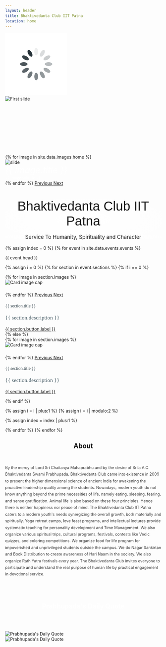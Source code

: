 ```yaml
---
layout: header
title: Bhaktivedanta Club IIT Patna
location: home
---
```

<!-- loader  -->
<div class="loader_bg">
    <div class="loader1"><img src="assets/images/loading.gif" alt="#" /></div>
</div>

<div class="">
  <div id="carouselExampleControls" class="carousel1 carousel slide" data-ride="carousel">
  <div class="carousel-inner">
    <div class="carousel-item carousel-item1 active">
      <img class="d-block w-100 img-fluid" src="https://i.imgur.com/ktr72r7.jpg" alt="First slide">
      <div class="carousel-caption d-none d-md-block">
        <p id="down-button" style="font-size: 5rem; padding-top: 10px;"><i class="fas fa-chevron-down"></i></p>
      </div>
    </div>
    {% for image in site.data.images.home %}
    <div class="carousel-item carousel-item1" >
      <img class="d-block w-100 img-fluid" src="{{ image.link }}" alt="slide">
      <div class="caption carousel-caption d-md-block">
        <div style="color: #FFFFFF; font-style: italic; font-size: 2em;"> {{ image.title }} </div>
        <div style="color: #FFFFFF; font-family: Libre Baskerville; font-size: 1em;"> {{ image.subtitle }}</div>
      </div>
    </div>
    {% endfor %}
    <a class="carousel-control-prev danger" href="#carouselExampleControls" role="button" data-slide="prev">
      <span class="carousel-control-prev-icon" aria-hidden="true"></span>
      <span class="sr-only">Previous</span>
    </a>
    <a class="carousel-control-next danger" href="#carouselExampleControls" role="button" data-slide="next">
      <span class="carousel-control-next-icon" aria-hidden="true"></span>
      <span class="sr-only">Next</span>
    </a>
    </div>
  </div>
  <div class="card-img-overlay" style="text-align: center;" id="title-overlay">
      <div style="background: radial-gradient(white, rgb(200, 200, 200, 0));">
        <p id="main-title" style="font-family: 'Lora', Arial, serif; font-size: 3em; font-style: bold; margin-bottom: 2px; " class=" " >Bhaktivedanta Club IIT Patna</p>
        <p id="title-caption" style="font-size: 1.2em; background: radial-gradient(white, rgb(10, 10, 10, 0));" class="text-muted font-italic">Service To Humanity, Spirituality and Character</p>
      </div>
  </div>
</div>

<div class="container scroll-animations">
{% assign index = 0 %}
{% for event in site.data.events.events %}
<div class="section-head">
  <p class="theme-content"> {{ event.head }}</p>
</div>

{% assign i = 0 %}
{% for section in event.sections %}
{% if i == 0 %}
  <div class="row animate__animated">
    <div class="col-lg-10 section">
      <div class="card home-card">
        <div class="row ">
          <div class="col-lg-4 col-md-4 col-sm-12">
              <div id="carouselExampleControls{{ forloop.index }}" class="card-img-top carousel slide carousel-fade" data-ride="carousel" data-interval="3000">
                <div class="carousel-inner">
                  {% for image in section.images %}
                  <div class="carousel-item {% if forloop.index == 1 %} active {% endif %}" >
                    <img style="height: 200px;" class="d-block px-auto mx-auto img-fluid card-img-top img-thumbnail" src="{{ image }}" alt="Card image cap">
                    <div class="carousel-caption d-none d-md-block">
                      <h5></h5>
                      <p></p>
                    </div>
                  </div>
                  {% endfor %}
                  <a class="carousel-control-prev danger" href="#carouselExampleControls{{ forloop.index }}" role="button" data-slide="prev">
                    <span class="carousel-control-prev-icon" aria-hidden="true"></span>
                    <span class="sr-only">Previous</span>
                  </a>
                  <a class="carousel-control-next danger" href="#carouselExampleControls{{ forloop.index }}" role="button" data-slide="next">
                    <span class="carousel-control-next-icon" aria-hidden="true"></span>
                    <span class="sr-only">Next</span>
                  </a>
                </div>
              </div>
          </div>
          <div class="col-lg-8 col-md-8 col-sm-12">
              <div class="card-body px-2">
                  <h4 style="font-family: Libre Baskerville; color: #37474F; font-weight: 400;" class="card-title">{{ section.title }}</h4>
                  <p style="font-family: Merriweather, serif; font-size:1.1rem; color: #455A64;" class="card-text">{{ section.description }}</p>
                  <a href="{{ section.button.link }}" class="btn btn-primary">{{ section.button.label }}</a>
              </div>
          </div>
        </div>
      </div>
    </div>
    <div class="col-lg-2"></div>
  </div>
{% else %}
  <div class="row animate__animated">
    <div class="col-lg-2"></div>
    <div class="col-lg-10 section">
      <div class="card home-card">
        <div class="row ">
          <div class="col-lg-4 col-md-4 col-sm-12">
              <div id="carouselExampleControls{{ forloop.index }}" class="card-img-top carousel slide carousel-fade" data-ride="carousel" data-interval="3000">
                <div class="carousel-inner">
                  {% for image in section.images %}
                  <div class="carousel-item {% if forloop.index == 1 %} active {% endif %}" >
                    <img style="height: 200px;" class="d-block px-auto mx-auto img-fluid card-img-top img-thumbnail" src="{{ image }}" alt="Card image cap">
                    <div class="carousel-caption d-none d-md-block">
                      <h5></h5>
                      <p></p>
                    </div>
                  </div>
                  {% endfor %}
                  <a class="carousel-control-prev danger" href="#carouselExampleControls{{ forloop.index }}" role="button" data-slide="prev">
                    <span class="carousel-control-prev-icon" aria-hidden="true"></span>
                    <span class="sr-only">Previous</span>
                  </a>
                  <a class="carousel-control-next danger" href="#carouselExampleControls{{ forloop.index }}" role="button" data-slide="next">
                    <span class="carousel-control-next-icon" aria-hidden="true"></span>
                    <span class="sr-only">Next</span>
                  </a>
                </div>
              </div>
          </div>
          <div class="col-lg-8 col-md-8 col-sm-12">
              <div class="card-body px-2">
                  <h4 style="font-family: Libre Baskerville; color: #37474F; font-weight: 400;" class="card-title">{{ section.title }}</h4>
                  <p style="font-family: Merriweather, serif; font-size:1.1rem; color: #455A64;" class="card-text">{{ section.description }}</p>
                  <a href="{{ section.button.link }}" class="btn btn-primary">{{ section.button.label }}</a>
              </div>
          </div>
        </div>
      </div>
    </div>
  </div>

{% endif %}
  <br>
  
{% assign i = i | plus:1 %}
{% assign i = i | modulo:2 %}

{% assign index = index | plus:1 %}

{% endfor %}
{% endfor %}
</div>

<section id="content" class="parallax">
  <h1 class="section-head" style="text-align: center;">About</h1>
  <br>
  <p style="font-size: 0.9em; line-height: 1.7em; -webkit-text-stroke-width: 0.2px; -webkit-text-stroke-color: white;">
    By the mercy of Lord Sri Chaitanya Mahaprabhu and by the desire of Srila A.C. Bhaktivedanta Swami Prabhupada, Bhaktivedanta Club came into existence in 2009 to present the higher dimensional science of ancient India for awakening the proactive leadership quality among the students. Nowadays, modern youth do not know anything beyond the prime necessities of life, namely eating, sleeping, fearing, and sense gratification. Animal life is also based on these four principles. Hence there is neither happiness nor peace of mind. The Bhaktivedanta Club IIT Patna caters to a modern youth's needs synergizing the overall growth, both materially and spiritually. Yoga retreat camps, love feast programs, and intellectual lectures provide systematic teaching for personality development and Time Management. We also organize various spiritual trips, cultural programs, festivals, contests like Vedic quizzes, and coloring competitions. We organize food for life program for impoverished and unprivileged students outside the campus. We do Nagar Sankirtan and Book Distribution to create awareness of Hari Naam in the society. We also organize Rath Yatra festivals every year. The Bhaktivedanta Club invites everyone to participate and understand the real purpose of human life by practical engagement in devotional service.
  </p>
</section>


<section id="prabhupada-quote" class="parallax">
  <p style="">
    <h1 class="section-head" style="color: #fff; text-align: center; padding: 50px;">Prabhupada's Daily Quote</h1>
    <div class="">
      <div class="row">
          <div class="col-lg-6">
            <img id="prabhupada-image" class="rounded-circle d-block mx-auto px-auto img-fluid img-thumbnail" src="https://i.pinimg.com/564x/98/99/70/9899706d22e3546d298c68db35a9b280.jpg" alt="Prabhupada's Daily Quote">
          </div>
          <div class="col-lg-6">
            <img id="daily-quote" class="d-block px-auto mx-auto img-fluid img-thumbnail" src="" alt="Prabhupada's Daily Quote">
          </div>
      </div>
    </div>
  </p>
</section>


<script type="text/javascript" src="https://code.jquery.com/jquery-3.3.1.min.js"></script>
<script type="text/javascript" src="https://cdnjs.cloudflare.com/ajax/libs/twitter-bootstrap/4.3.1/js/bootstrap.bundle.min.js"></script>
<script type="text/javascript" src="https://cdnjs.cloudflare.com/ajax/libs/jquery-migrate/3.3.1/jquery-migrate.min.js"></script>
<script type="text/javascript" src="/assets/js/index.js"></script>
